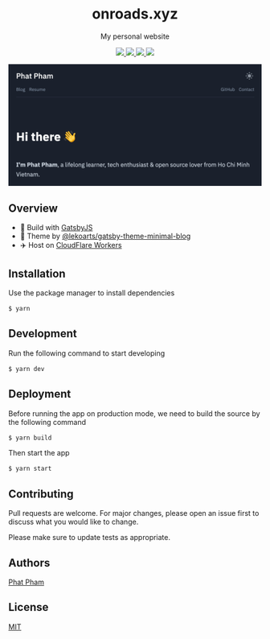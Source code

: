 <div align="center">
  <h1>onroads.xyz</h1>
  <p>My personal website</p>

  <p>
    <a href="https://github.com/phatpham9/onroads.xyz/commits" aria-label="Commitizen Friendly">
      <img src="https://img.shields.io/badge/commitizen-friendly-brightgreen.svg?style=flat-square">
    </a>
    <a href="https://david-dm.org/phatpham9/onroads.xyz" aria-label="Dependencies Status">
      <img src="https://img.shields.io/david/phatpham9/onroads.xyz?color=brightgreen&style=flat-square">
    </a>
    <a href="https://github.com/phatpham9/onroads.xyz/actions" aria-label="CloudFlare Workers Status">
      <img src="https://img.shields.io/github/workflow/status/phatpham9/onroads.xyz/deploy-cloudflare-workers-sites?color=brightgreen&label=cloudflare%20workers&style=flat-square">
    </a>
    <!-- <a href="https://app.netlify.com/sites/onroads/deploys" aria-label="Netlify Status">
      <img src="https://img.shields.io/netlify/313e6855-7032-4805-afdd-1afd3d562681?color=brightgreen&style=flat-square">
    </a> -->
    <a href="https://github.com/phatpham9/onroads.xyz/blob/master/LICENSE" aria-label="MIT License">
      <img src="https://img.shields.io/github/license/phatpham9/onroads.xyz?color=brightgreen&style=flat-square">
    </a>
  </p>

  <img src="banner.png">
</div>

## Overview

- 🔧 Build with [GatsbyJS](https://www.gatsbyjs.com)
- 💅 Theme by [@lekoarts/gatsby-theme-minimal-blog](https://www.gatsbyjs.com/plugins/@lekoarts/gatsby-theme-minimal-blog)
- ✈️ Host on [CloudFlare Workers](https://workers.cloudflare.com)

## Installation

Use the package manager to install dependencies

```sh
$ yarn
```

## Development

Run the following command to start developing

```sh
$ yarn dev
```

## Deployment

Before running the app on production mode, we need to build the source by the following command

```sh
$ yarn build
```

Then start the app

```sh
$ yarn start
```

## Contributing

Pull requests are welcome. For major changes, please open an issue first to discuss what you would like to change.

Please make sure to update tests as appropriate.

## Authors

[Phat Pham](https://github.com/phatpham9)

## License

[MIT](https://github.com/phatpham9/onroads.xyz/blob/master/LICENSE)
